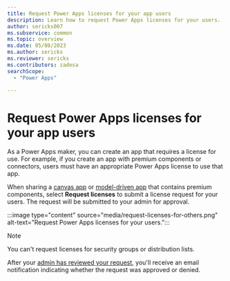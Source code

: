 ```yaml
---
title: Request Power Apps licenses for your app users
description: Learn how to request Power Apps licenses for your users.
author: sericks007
ms.subservice: common
ms.topic: overview
ms.date: 05/08/2023
ms.author: sericks
ms.reviewer: sericks
ms.contributors: zadesa
searchScope:
  - "Power Apps"

---
```

# Request Power Apps licenses for your app users

As a Power Apps maker, you can create an app that requires a license for use. For example, if you create an app with premium components or connectors, users must have an appropriate Power Apps license to use that app. 

When sharing a [canvas app](../canvas-apps/share-app.md) or [model-driven app](../model-driven-apps/share-model-driven-app.md) that contains premium components, select **Request licenses** to submit a license request for your users. The request will be submitted to your admin for approval.

:::image type="content" source="media/request-licenses-for-others.png" alt-text="Request Power Apps licenses for your users.":::

> [!Note]
> You can't request licenses for security groups or distribution lists.

After your [admin has reviewed your request](/microsoft-365/commerce/licenses/manage-license-requests?view=o365-worldwide&preserve-view=true ), you'll receive an email notification indicating whether the request was approved or denied.



